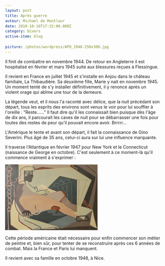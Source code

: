 ```yaml
---
layout: post
title: Après guerre
auteur: Michael de Montlaur
date: 2010-10-16T17:32:00.000Z
category: Divers
active-item: blog

picture: /photos/wordpress/APO_1948-250x300.jpg
---
```

Il finit de combattre en novembre 1944. De retour en Angleterre il est hospitalisé en février et mars 1945 suite aux blessures reçues à Flessingue.

Il revient en France en juillet 1945 et s'installe en Anjou dans le château familiale, La Thibaudière. Sa deuxième fille, Marie y nait en novembre 1945. Un moment tenté de s'y installer définitivement, il y renonce après un violent orage qui abîme une tour de la demeure.

La légende veut, et il nous l'a raconté avec délice, que la nuit précédant son départ, tous les esprits des environs sont venus le voir pour lui souffler à l'oreille : "Reste......" Il faut dire qu'il les connaissait bien puisque dès l'âge de dix ans, il parcourait les caves de nuit pour se débarrasser une fois pour toutes des restes de peur qu'il pouvait encore avoir. Brrrrr…

<!--more-->

L'Amérique le tente et avant son départ, il fait la connaissance de Gino Severini. Plus âgé de 35 ans, celui-ci aura sur lui une influence marquante.

Il traverse l'Atlantique en février 1947 pour New York et le Connecticut (naissance de George en octobre). C'est seulement à ce moment-là qu'il commence vraiment à s'exprimer :

<img src="/photos/wordpress/Alcools_1947-300x213.jpg" alt="Alcools - 1947">

Cette période américaine était nécessaire pour enfin commencer son métier de peintre et, bien sûr, pour tenter de se reconstruire après ces 6 années de combat. Mais la France et Paris lui manquent.

Il revient avec sa famille en octobre 1948, à Nice.
